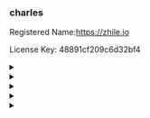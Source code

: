 ### charles

Registered Name:https://zhile.io

License Key: 48891cf209c6d32bf4

<details>
<summary></summary>

Buying a car over 30 years of age.

28 - 47 (The fortune is very good).

29-30 (marry Dog_2 Mouse_4).

34-35 (with a house and a car).

47-48 (be careful).
</details>



<details>
<summary></summary>
五行对照表

![image](https://luoxupan.github.io/img/wuxin.jpeg)
</details>

<details>
<summary></summary>
天乙贵人（查法：以年柱和日柱的天干来查）

- 甲戊庚牛羊
- 乙己鼠猴乡
- 丙丁猪鸡位
- 壬癸蛇兔藏
- 辛金逢虎马

**生肖与五行：**
子(鼠)、丑(牛)、寅(虎)、卯(兔)、辰(龙)、巳(蛇)、午(马)、未(羊)、申(猴)、酉(鸡)、戌(狗)、亥(猪)
</details>

<details>
<summary></summary>
<h3>喜用神和忌用神</h3>

喜用神：喜用的五行

忌用神：忌用的五行

<h3>前人将其赋予了特定的名字：十神</h3>

- 正官、七杀。简称：官、杀
  - 以日元为我，克我者为官杀。
  - 异性（一阴一阳）为官，同性为杀
  - <h4>例子：</h4>
    <h5>日元为戊，为阳土</h5>
    <div>何者克我？木</div>
    <div>阳木：甲、寅。此二者为戊的七杀</div>
    <div>阴木：乙、卯。此二者为戊的正官</div>
- 正印、偏印。简称：印、枭
  - 以日元为我，生我者为印枭
  - 异性（一阴一阳）为印，同性为枭
  - <h4>例子：</h4>
    <h5>日元为戊，为阳土</h5>
    <div>何者生我？火</div>
    <div>阳火：丙、午。此二者为戊的偏印</div>
    <div>阴火：丁、巳。此二者为戊的正印</div>
- 食神、伤官。简称：食、伤
  - 以日元为我，我生者为食伤。
  - 异性（一阴一阳）为伤，同性为食
  - <h4>例子：</h4>
    <h5>日元为戊，为阳土</h5>
    <div>我生何者？金</div>
    <div>阳金：庚、申。此二者为戊的食神</div>
    <div>阴金：辛、酉。此二者为戊的伤官</div>
- 正财、偏财。简称：财、才
  - 以日元为我，我克者为财才。
  - 异性（一阴一阳）为财，同性为才
  - <h4>例子：</h4>
    <h5>日元为戊，为阳土</h5>
    <div>我克何者？水</div>
    <div>阳水：壬、子。此二者为戊的偏财</div>
    <div>阴水：癸、亥。此二者为戊的正财</div>
- 比肩、劫财。简称：比、劫
  - 以日元为我，同我者为比劫。
  - 异性（一阴一阳）为劫，同性为比
  - <h4>例子：</h4>
    <h5>日元为戊，为阳土</h5>
    <div>何者同我？土</div>
    <div>阳土：戊、辰、戌。此二者为戊的比肩</div>
    <div>阴土：己、丑、未。此二者为戊的劫财</div>
</details>

<details>
<summary></summary>
五行整理：

年 月 日的第一个字，称为天干

年 月 日的第二个字，称为地支

八字盘：壬申年 辛亥月 戊申日

| -- | 年柱 | 月柱 | 日柱 | 时柱 |
| -- | -- | -- | -- |-- |
| 天干 | 壬 | 辛 | 戊 | 癸 |
| 地支 | 申 | 亥 | 申 | 丑 |
  
论四时之土宜忌：
1. 冬月之土，外寒内温。水旺财丰，金多身贵。火盛有荣，木多无咎。再缝土助尤佳，唯喜身强益寿。
</details>





